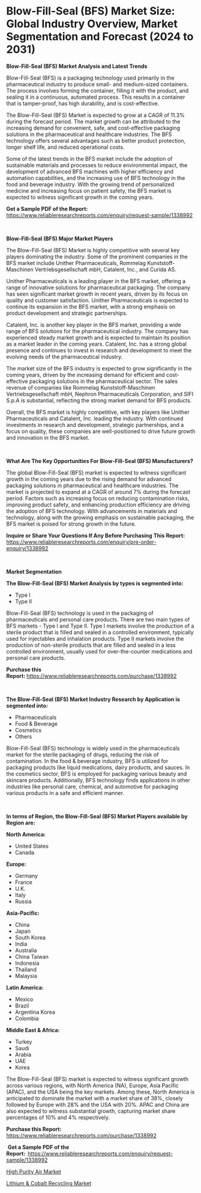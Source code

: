 <p><h1>Blow-Fill-Seal (BFS) Market Size: Global Industry Overview, Market Segmentation and Forecast (2024 to 2031)</h1></p><p><strong>Blow-Fill-Seal (BFS) Market Analysis and Latest Trends</strong></p>
<p><p>Blow-Fill-Seal (BFS) is a packaging technology used primarily in the pharmaceutical industry to produce small- and medium-sized containers. The process involves forming the container, filling it with the product, and sealing it in a continuous, automated process. This results in a container that is tamper-proof, has high durability, and is cost-effective.</p><p>The Blow-Fill-Seal (BFS) Market is expected to grow at a CAGR of 11.3% during the forecast period. The market growth can be attributed to the increasing demand for convenient, safe, and cost-effective packaging solutions in the pharmaceutical and healthcare industries. The BFS technology offers several advantages such as better product protection, longer shelf life, and reduced operational costs.</p><p>Some of the latest trends in the BFS market include the adoption of sustainable materials and processes to reduce environmental impact, the development of advanced BFS machines with higher efficiency and automation capabilities, and the increasing use of BFS technology in the food and beverage industry. With the growing trend of personalized medicine and increasing focus on patient safety, the BFS market is expected to witness significant growth in the coming years.</p></p>
<p><strong>Get a Sample PDF of the Report:&nbsp;</strong> <a href="https://www.reliableresearchreports.com/enquiry/request-sample/1338992">https://www.reliableresearchreports.com/enquiry/request-sample/1338992</a></p>
<p>&nbsp;</p>
<p><strong>Blow-Fill-Seal (BFS) Major Market Players</strong></p>
<p><p>The Blow-Fill-Seal (BFS) Market is highly competitive with several key players dominating the industry. Some of the prominent companies in the BFS market include Unither Pharmaceuticals, Rommelag Kunststoff-Maschinen Vertriebsgesellschaft mbH, Catalent, Inc., and Curida AS.</p><p>Unither Pharmaceuticals is a leading player in the BFS market, offering a range of innovative solutions for pharmaceutical packaging. The company has seen significant market growth in recent years, driven by its focus on quality and customer satisfaction. Unither Pharmaceuticals is expected to continue its expansion in the BFS market, with a strong emphasis on product development and strategic partnerships.</p><p>Catalent, Inc. is another key player in the BFS market, providing a wide range of BFS solutions for the pharmaceutical industry. The company has experienced steady market growth and is expected to maintain its position as a market leader in the coming years. Catalent, Inc. has a strong global presence and continues to invest in research and development to meet the evolving needs of the pharmaceutical industry.</p><p>The market size of the BFS industry is expected to grow significantly in the coming years, driven by the increasing demand for efficient and cost-effective packaging solutions in the pharmaceutical sector. The sales revenue of companies like Rommelag Kunststoff-Maschinen Vertriebsgesellschaft mbH, Nephron Pharmaceuticals Corporation, and SIFI S.p.A is substantial, reflecting the strong market demand for BFS products.</p><p>Overall, the BFS market is highly competitive, with key players like Unither Pharmaceuticals and Catalent, Inc. leading the industry. With continued investments in research and development, strategic partnerships, and a focus on quality, these companies are well-positioned to drive future growth and innovation in the BFS market.</p></p>
<p>&nbsp;</p>
<p><strong>What Are The Key Opportunities For Blow-Fill-Seal (BFS) Manufacturers?</strong></p>
<p><p>The global Blow-Fill-Seal (BFS) market is expected to witness significant growth in the coming years due to the rising demand for advanced packaging solutions in pharmaceutical and healthcare industries. The market is projected to expand at a CAGR of around 7% during the forecast period. Factors such as increasing focus on reducing contamination risks, improving product safety, and enhancing production efficiency are driving the adoption of BFS technology. With advancements in materials and technology, along with the growing emphasis on sustainable packaging, the BFS market is poised for strong growth in the future.</p></p>
<p><strong>Inquire or Share Your Questions If Any Before Purchasing This Report:</strong> <a href="https://www.reliableresearchreports.com/enquiry/pre-order-enquiry/1338992">https://www.reliableresearchreports.com/enquiry/pre-order-enquiry/1338992</a></p>
<p>&nbsp;</p>
<p><strong>Market Segmentation</strong></p>
<p><strong>The Blow-Fill-Seal (BFS) Market Analysis by types is segmented into:</strong></p>
<p><ul><li>Type I</li><li>Type II</li></ul></p>
<p><p>Blow-Fill-Seal (BFS) technology is used in the packaging of pharmaceuticals and personal care products. There are two main types of BFS markets - Type I and Type II. Type I markets involve the production of a sterile product that is filled and sealed in a controlled environment, typically used for injectables and inhalation products. Type II markets involve the production of non-sterile products that are filled and sealed in a less controlled environment, usually used for over-the-counter medications and personal care products.</p></p>
<p><strong>Purchase this Report:&nbsp;</strong><a href="https://www.reliableresearchreports.com/purchase/1338992">https://www.reliableresearchreports.com/purchase/1338992</a></p>
<p>&nbsp;</p>
<p><strong>The Blow-Fill-Seal (BFS) Market Industry Research by Application is segmented into:</strong></p>
<p><ul><li>Pharmaceuticals</li><li>Food & Beverage</li><li>Cosmetics</li><li>Others</li></ul></p>
<p><p>Blow-Fill-Seal (BFS) technology is widely used in the pharmaceuticals market for the sterile packaging of drugs, reducing the risk of contamination. In the food & beverage industry, BFS is utilized for packaging products like liquid medications, dairy products, and sauces. In the cosmetics sector, BFS is employed for packaging various beauty and skincare products. Additionally, BFS technology finds applications in other industries like personal care, chemical, and automotive for packaging various products in a safe and efficient manner.</p></p>
<p>&nbsp;</p>
<p><strong>In terms of Region, the Blow-Fill-Seal (BFS) Market Players available by Region are:</strong></p>
<p>
    <p> <strong> North America: </strong>
        <ul>
            <li>United States</li>
            <li>Canada</li>
        </ul>
        </p> 
    <p> <strong> Europe: </strong>
        <ul>
            <li>Germany</li>
            <li>France</li>
            <li>U.K.</li>
            <li>Italy</li>
            <li>Russia</li>
        </ul>
        </p> 
    <p> <strong> Asia-Pacific: </strong>
        <ul>
            <li>China</li>
            <li>Japan</li>
            <li>South Korea</li>
            <li>India</li>
            <li>Australia</li>
            <li>China Taiwan</li>
            <li>Indonesia</li>
            <li>Thailand</li>
            <li>Malaysia</li>
        </ul>
        </p> 
    <p> <strong> Latin America: </strong>
        <ul>
            <li>Mexico</li>
            <li>Brazil</li>
            <li>Argentina Korea</li>
            <li>Colombia</li>
        </ul>
        </p> 
    <p> <strong> Middle East & Africa: </strong>
        <ul>
            <li>Turkey</li>
            <li>Saudi</li>
            <li>Arabia</li>
            <li>UAE</li>
            <li>Korea</li>
        </ul>
    </p>
    </p>
<p><p>The Blow-Fill-Seal (BFS) market is expected to witness significant growth across various regions, with North America (NA), Europe, Asia Pacific (APAC), and the USA being the key markets. Among these, North America is anticipated to dominate the market with a market share of 38%, closely followed by Europe with 28% and the USA with 20%. APAC and China are also expected to witness substantial growth, capturing market share percentages of 10% and 4% respectively.</p></p>
<p><strong>Purchase this Report: </strong><a href="https://www.reliableresearchreports.com/purchase/1338992">https://www.reliableresearchreports.com/purchase/1338992</a></p>
<p>&nbsp;<strong>Get a Sample PDF of the Report:&nbsp;&nbsp;</strong><a href="https://www.reliableresearchreports.com/enquiry/request-sample/1338992">https://www.reliableresearchreports.com/enquiry/request-sample/1338992</a></p>
<p><strong></strong></p>
<p><p><a href="https://github.com/dx0328/Market-Research-Report-List-1/blob/main/high-purity-air-market.md">High Purity Air Market</a></p><p><a href="https://github.com/Glendatilghmankmgz0rbhwpy/Market-Research-Report-List-1/blob/main/lithium-cobalt-recycling-market.md">Lithium & Cobalt Recycling Market</a></p></p>